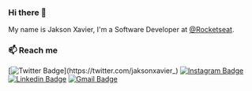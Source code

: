 ### Hi there 👋

My name is Jakson Xavier, I'm a Software Developer at [@Rocketseat](https://github.com/rocketseat).

### :mailbox: Reach me	
[![Twitter Badge](https://img.shields.io/badge/Twitter-1DA1F2?style=flat-square&logo=twitter&logoColor=white&link=https://twitter.com/jaksonxavier_)](https://twitter.com/jaksonxavier_)
[![Instagram Badge](https://img.shields.io/badge/Instagram-E4405F?style=flat-square&logo=instagram&logoColor=white&https://www.instagram.com/jaksonxavier_/)](https://www.instagram.com/jaksonxavier_/)
[![Linkedin Badge](https://img.shields.io/badge/-LinkedIn-blue?style=flat-square&logo=Linkedin&logoColor=white&link=https://www.linkedin.com/in/jaksonxavier/)](https://www.linkedin.com/in/jaksonxavier/)
[![Gmail Badge](https://img.shields.io/badge/-Gmail-c14438?style=flat-square&logo=Gmail&logoColor=white&link=mailto:jackd.xavier@gmail.com)](mailto:jackd.xavier@gmail.com)

